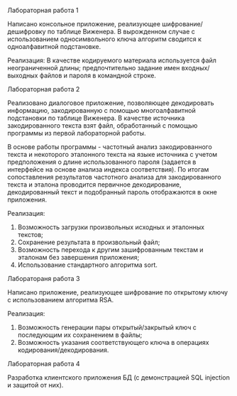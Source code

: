 Лабораторная работа 1


Написано консольное приложение, реализующее шифрование/дешифровку по таблице Виженера. В вырожденном случае с использованием односимвольного ключа алгоритм сводится к одноалфавитной подстановке.

Реализация:
В качестве кодируемого материала используется файл неограниченной длины; предпочтительно задание имен входных/выходных файлов и пароля в командной строке.

Лабораторная работа 2


Реализовано диалоговое приложение, позволяющее декодировать информацию, закодированную с помощью многоалфавитной подстановки по таблице Виженера. В качестве источника закодированного текста взят файл, обработанный с помощью программы из первой лабораторной работы.

В основе работы программы - частотный анализ закодированного текста и некоторого эталонного текста на языке источника с учетом предположения о длине использованного пароля (задается в интерфейсе на основе анализа индекса соответствия). По итогам сопоставления результатов частотного анализа для закодированного текста и эталона проводится первичное декодирование, декодированный текст и подобранный пароль отображаются в окне приложения.

Реализация:

1) Возможность загрузки произвольных исходных и эталонных текстов; 
2) Сохранение результата в произвольный файл; 
3) Возможность перехода к другим зашифрованным текстам и эталонам без завершения приложения;
4) Использование стандартного алгоритма sort.

Лаборатораня работа 3

Написано приложение, реализующее шифрование по открытому ключу с использованием алгоритма RSA. 

Реализация:
1) Возможность генерации пары открытый/закрытый ключ с последующим их сохранением в файлы;
2) Возможность указания соответствующего ключа в операциях кодирования/декодирования.


Лабораторная работа 4 

Разработка клиентского приложения БД (с демонстрацией SQL injection и защитой от них).

